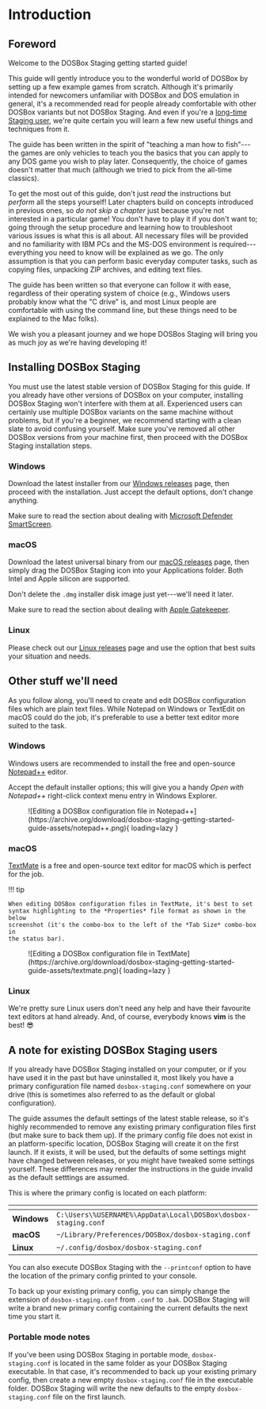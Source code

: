 # Introduction

## Foreword

Welcome to the DOSBox Staging getting started guide!

This guide will gently introduce you to the wonderful world of DOSBox by
setting up a few example games from scratch. Although it's primarily intended
for newcomers unfamiliar with DOSBox and DOS emulation in general, it's a
recommended read for people already comfortable with other DOSBox variants but
not DOSBox Staging. And even if you're a [long-time Staging
user](#a-note-for-existing-dosbox-staging-users), we're quite certain you will
learn a few new useful things and techniques from it.

The guide has been written in the spirit of "teaching a man how to fish"---the
games are only vehicles to teach you the basics that you can apply to any DOS
game you wish to play later. Consequently, the choice of games doesn't matter
that much (although we tried to pick from the all-time classics).

To get the most out of this guide, don't just *read* the instructions but
*perform* all the steps yourself! Later chapters build on concepts introduced
in previous ones, so *do not skip a chapter* just because you're not
interested in a particular game! You don't have to play it if you don't want
to; going through the setup procedure and learning how to troubleshoot various
issues is what this is all about. All necessary files will be provided and no
familiarity with IBM PCs and the MS-DOS environment is required---everything
you need to know will be explained as we go. The only assumption is that you
can perform basic everyday computer tasks, such as copying files, unpacking
ZIP archives, and editing text files.

The guide has been written so that everyone can follow it with ease,
regardless of their operating system of choice (e.g., Windows users probably
know what the "C drive" is, and most Linux people are comfortable with using
the command line, but these things need to be explained to the Mac folks).

We wish you a pleasant journey and we hope DOSBos Staging will bring you as
much joy as we're having developing it!


## Installing DOSBox Staging

You must use the latest stable version of DOSBox Staging for this guide. If
you already have other versions of DOSBox on your computer, installing DOSBox
Staging won't interfere with them at all. Experienced users can certainly use
multiple DOSBox variants on the same machine without problems, but if you're a
beginner, we recommend starting with a clean slate to avoid confusing
yourself. Make sure you've removed all other DOSBox versions from your machine
first, then proceed with the DOSBox Staging installation steps.

<h3>Windows</h3>

Download the latest installer from our [Windows
releases](../releases/windows.md) page, then proceed with the installation.
Just accept the default options, don't change anything.

Make sure to read the section about dealing with [Microsoft Defender SmartScreen](../releases/windows.md#microsoft-defender-smartscreen).

<h3>macOS</h3>

Download the latest universal binary from our [macOS
releases](../releases/macos.md) page, then simply drag the DOSBox Staging
icon into your Applications folder. Both Intel and Apple silicon are
supported.

Don't delete the `.dmg` installer disk image just yet---we'll need it later.

Make sure to read the section about dealing with [Apple Gatekeeper](../releases/macos.md#apple-gatekeeper).


<h3>Linux</h3>

Please check out our [Linux releases](../releases/linux.md) page and use
the option that best suits your situation and needs.


## Other stuff we'll need

As you follow along, you'll need to create and edit DOSBox configuration files
which are plain text files. While Notepad on Windows or TextEdit on macOS
could do the job, it's preferable to use a better text editor more suited to
the task.


<h3>Windows</h3>

Windows users are recommended to install the free and open-source
[Notepad++](https://notepad-plus-plus.org/) editor.

Accept the default installer options; this will give you a handy *Open with
Notepad++* right-click context menu entry in Windows Explorer.

<figure markdown>
  ![Editing a DOSBox configuration file in Notepad++](https://archive.org/download/dosbox-staging-getting-started-guide-assets/notepad++.png){ loading=lazy }
</figure>


<h3>macOS</h3>

[TextMate](https://macromates.com/) is a free and open-source text editor
for macOS which is perfect for the job.

!!! tip

    When editing DOSBox configuration files in TextMate, it's best to set
    syntax highlighting to the *Properties* file format as shown in the below
    screenshot (it's the combo-box to the left of the *Tab Size* combo-box in
    the status bar).

<figure markdown>
  ![Editing a DOSBox configuration file in TextMate](https://archive.org/download/dosbox-staging-getting-started-guide-assets/textmate.png){ loading=lazy }
</figure>


<h3>Linux</h3>

We're pretty sure Linux users don't need any help and have their favourite
text editors at hand already. And, of course, everybody knows **vim** is the
best! :sunglasses:


## A note for existing DOSBox Staging users

If you already have DOSBox Staging installed on your computer, or if you have
used it in the past but have uninstalled it, most likely you have a primary
configuration file named `dosbox-staging.conf` somewhere on your drive (this
is sometimes also referred to as the default or global configuration).

The guide assumes the default settings of the latest stable release, so it's
highly recommended to remove any existing primary configuration files first
(but make sure to back them up). If the primary config file does not exist in
an platform-specific location, DOSBox Staging will create it on the first
launch. If it exists, it will be used, but the defaults of some settings might
have changed between releases, or you might have tweaked some settings
yourself. These differences may render the instructions in the guide invalid
as the default setttings are assumed.

This is where the primary config is located on each platform:

<div class="compact" markdown>

| <!-- --> | <!-- -->
|----------|----------
| **Windows**  | `C:\Users\%USERNAME%\AppData\Local\DOSBox\dosbox-staging.conf`
| **macOS**    | `~/Library/Preferences/DOSBox/dosbox-staging.conf`
| **Linux**    | `~/.config/dosbox/dosbox-staging.conf`

</div>

You can also execute DOSBox Staging with the `--printconf` option to have the
location of the primary config printed to your console.

To back up your existing primary config, you can simply change the extension
of `dosbox-staging.conf` from `.conf` to `.bak`. DOSBox Staging will write a
brand new primary config containing the current defaults the next time you
start it.

### Portable mode notes

If you've been using DOSBox Staging in portable mode, `dosbox-staging.conf` is
located in the same folder as your DOSBox Staging executable. In that case,
it's recommended to back up your existing primary config, then create a new
empty `dosbox-staging.conf` file in the executable folder. DOSBox Staging will
write the new defaults to the empty `dosbox-staging.conf` file on the first
launch.
